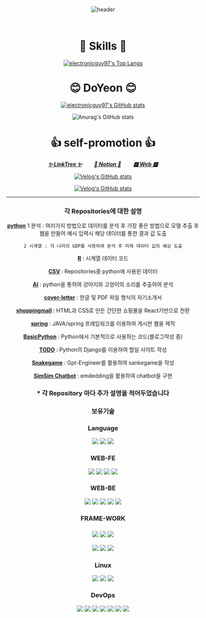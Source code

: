 <div align="center">
  
  ![header](https://capsule-render.vercel.app/api?type=cylinder&color=000000&height=150&section=header&text=Electronicguy97&fontColor=ffffff&fontSize=70&animation=fadeIn&fontAlignY=55)
  
<br>

# 🤺 Skills 🤺
[![electronicguy97's Top Langs](https://github-readme-stats.vercel.app/api/top-langs/?username=electronicguy97&layout=compact&theme=dark)](https://github.com/anuraghazra/github-readme-stats)

# 😊 DoYeon 😊
[![electronicguy97's GitHub stats](https://github-readme-stats.vercel.app/api?username=electronicguy97&show_icons=true&theme=dark)](https://github.com/anuraghazra/github-readme-stats#gh-dark-mode-only)

![Anurag's GitHub stats](https://github-readme-stats.vercel.app/api?username=electronicguy97&show_icons=true&theme=merko)

# 👍 self-promotion 👍
[***✨ LinkTree ✨***](https://linktr.ee/jayce_97)
  [***📄 Notion 📄***](https://jayce97.notion.site/jayce97/Resume-5bd13fbff11d491dbe1b5dd0e9ae2a0f)
  [***🅿️ Web 🅿️***](https://doyeon.netlify.app/)

[![Velog's GitHub stats](https://velog-readme-2.vercel.app/api/badge-stats?name=jayce_97)](https://velog.io/@jayce_97)

[![Velog's GitHub stats](https://velog-readme-stats.vercel.app/api?name=jayce_97)](https://velog-readme-stats.vercel.app/api/redirect?name=jayce_97)

---

### 각 Repositories에 대한 설명
**[python](https://github.com/electronicguy97/python)**
	1 분석 : 여러가지 방법으로 데이터를 분석 후 가장 좋은 방법으로 모델 추출 후 웹을 만들어 예시 입력시 해당 데이터를 통한 결과 값 도출
 
	2 시계열 : 각 나라의 GDP를 사용하여 분석 후 미래 데이터 값의 예상 도출

**[R](https://github.com/electronicguy97/R)** : 시계열 데이터 코드

**[CSV](https://github.com/electronicguy97/csv)** : Repositories중 python에 사용된 데이터

**[AI](https://github.com/electronicguy97/AI)** : python을 통하여 강아지와 고양이의 소리를 추출하여 분석

**[cover-letter](https://github.com/electronicguy97/cover-letter)** : 한글 및 PDF 파일 형식의 자기소개서

**[shoppingmall](https://github.com/electronicguy97/shoppingmall)** : HTML과 CSS로 만든 간단한 쇼핑몰을 React기반으로 전환

**[spring](https://github.com/electronicguy97/spring)** : JAVA/spring 프레임워크를 이용하여 게시판 웹을 제작

**[BasicPython](https://github.com/electronicguy97/)** : Python에서 기본적으로 사용하는 코드(블로그작성 중)

**[TODO](https://github.com/electronicguy97/todo)** : Python의 Django를 이용하여 할일 사이트 작성

**[Snakegame](https://github.com/electronicguy97/snakegame)** : Gpt-Engineer를 활용하여 sankegame을 작성

**[SimSim Chatbot](https://github.com/electronicguy97/SimSim_chatbot)** : emdedding을 활용하여 chatbot을 구현

### * 각 Repository 마다 추가 설명을 적어두었습니다

### 보유기술

<h3>Language</h3>

<img src="https://img.shields.io/badge/Python-FF7F50?style=plastic&logo=#4353FF&logoColor=FFFFFF"/></a>
<img src="https://img.shields.io/badge/JAVA-FF7F50?style=plastic&logo=#4353FF&logoColor=FFFFFF"/></a>
<img src="https://img.shields.io/badge/R-FF7F50?style=plastic&logo=#4353FF&logoColor=FFFFFF"/></a>

<h3>WEB-FE</h3>

<img src="https://img.shields.io/badge/JS-000000?style=plastic&logo=#4353FF&logoColor=FFFFFF"/></a>
<img src="https://img.shields.io/badge/HTML-000000?style=plastic&logo=#4353FF&logoColor=FFFFFF"/></a>
<img src="https://img.shields.io/badge/CSS-000000?style=plastic&logo=#4353FF&logoColor=FFFFFF"/></a>
<img src="https://img.shields.io/badge/JSP-000000?style=plastic&logo=#4353FF&logoColor=FFFFFF"/></a>

<h3>WEB-BE</h3>

<img src="https://img.shields.io/badge/MySQL-FF69B4?style=plastic&logo=#4353FF&logoColor=FFFFFF"/></a>
<img src="https://img.shields.io/badge/Oracle-FF69B4?style=plastic&logo=#4353FF&logoColor=FFFFFF"/></a>
<img src="https://img.shields.io/badge/SQLite-FF69B4?style=plastic&logo=#4353FF&logoColor=FFFFFF"/></a>
<img src="https://img.shields.io/badge/Tomcat-FF69B4?style=plastic&logo=#4353FF&logoColor=FFFFFF"/></a>
<img src="https://img.shields.io/badge/Mybatis-FF69B4?style=plastic&logo=#4353FF&logoColor=FFFFFF"/></a>

<h3>FRAME-WORK<h3>
	
<img src="https://img.shields.io/badge/Sklearn-FFFACD?style=plastic&logo=#4353FF&logoColor=FFFFFF"/></a>
<img src="https://img.shields.io/badge/TensorFlow-FFFACD?style=plastic&logo=#4353FF&logoColor=FFFFFF"/></a>
<img src="https://img.shields.io/badge/PyTorch-FFFACD?style=plastic&logo=#4353FF&logoColor=FFFFFF"/></a>

<img src="https://img.shields.io/badge/Django-F0F8FF?style=plastic&logo=#4353FF&logoColor=FFFFFF"/></a>
<img src="https://img.shields.io/badge/Flask-F0F8FF?style=plastic&logo=#4353FF&logoColor=FFFFFF"/></a>
<img src="https://img.shields.io/badge/Spring-F0F8FF?style=plastic&logo=#4353FF&logoColor=FFFFFF"/></a>

<h3>Linux</h3>

<img src="https://img.shields.io/badge/Ubuntu-FFFFFF?style=plastic&logo=#4353FF&logoColor=FFFFFF"/></a>
<img src="https://img.shields.io/badge/CentOS-FFFFFF?style=plastic&logo=#4353FF&logoColor=FFFFFF"/></a>
<img src="https://img.shields.io/badge/Fedora-FFFFFF?style=plastic&logo=#4353FF&logoColor=FFFFFF"/></a>

<h3>DevOps</h3>

<a href="https://git-scm.com/" onClick=""><img src="https://img.shields.io/badge/Git-F05032?style=flat-square&logo=Git&logoColor=white"/></a>
<a href="https://github.com/" onClick=""><img src="https://img.shields.io/badge/GitHub-181717?style=flat-square&logo=GitHub&logoColor=white"/></a>
<a href="https://www.notion.so/ko-kr" onClick=""><img src="https://img.shields.io/badge/Notion-000000?style=flat-square&logo=Notion&logoColor=white"/></a>
<a href="https://www.linux.org/" onClick=""><img src="https://img.shields.io/badge/Linux-FCC624?style=flat-square&logo=Linux&logoColor=white"/></a>
<a href="https://en.wikipedia.org/wiki/Shell_script" onClick=""><img src="https://img.shields.io/badge/Shell-5391FE?style=flat-square&logo=PowerShell&logoColor=white"/></a>
<a href="https://visualstudio.microsoft.com/ko/" onClick=""><img src="https://img.shields.io/badge/VS-5C2D91?style=flat-square&logo=Visual Studio&logoColor=white"/></a>
<a href="https://code.visualstudio.com/" onClick=""><img src="https://img.shields.io/badge/VSC-007ACC?style=flat-square&logo=Visual Studio Code&logoColor=white"/></a>

